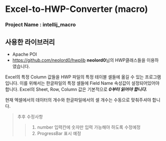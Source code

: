 # Excel-to-HWP-Converter (macro)

### Project Name : intellij_macro


## 사용한 라이브러리
* Apache POI 
* https://github.com/neolord0/hwplib **neolord0**님의 HWP클래스들을 이용하였습니다.

Excel의 특정 Column 값들을 HWP 파일의 특정 테이블 셀들에 옮길 수 있는 프로그램입니다.
이를 위해서는 한글파일의 특정 셀들에 Field Name 속성값이 설정되어있어야 합니다.
Excel의 Sheet, Row, Column 값은 기본적으로 ***0부터 읽어야 합니다.***


현재 엑셀에서의 데이터의 개수와 한글파일에서의 셀 개수는 수동으로 맞춰주셔야 합니다.

> 추후 수정사항
>> 1. number 입력칸에 숫자만 입력 가능해야 하도록 수정예정
>> 2. ProgressBar 표시 예정
